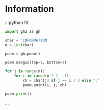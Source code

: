 # Information

:::python fit

```py
import gh2 as gh

char = 'INFORMATION'
n = len(char)

poem = gh.poem()

poem.margin(top=1, bottom=1)

for j in range(n):
    for i in range(n * 2 - 1):
        ch = char[j] if j == i / 2 else "."
        poem.point(i, j, ch)

poem.print()
```

:::
